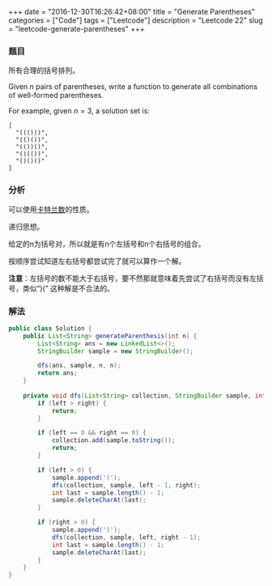 +++
date = "2016-12-30T16:26:42+08:00"
title = "Generate Parentheses"
categories = ["Code"]
tags = ["Leetcode"]
description = "Leetcode 22"
slug = "leetcode-generate-parentheses"
+++

### 题目

所有合理的括号排列。

Given $n$ pairs of parentheses, write a function to generate all combinations of well-formed parentheses.

For example, given $n = 3$, a solution set is:

```console
[
  "((()))",
  "(()())",
  "(())()",
  "()(())",
  "()()()"
]
```

### 分析

可以使用[卡特兰数](/blog/math-catalan-number/)的性质。

递归思想。

给定的n为括号对，所以就是有n个左括号和n个右括号的组合。

按顺序尝试知道左右括号都尝试完了就可以算作一个解。

__注意__：左括号的数不能大于右括号，要不然那就意味着先尝试了右括号而没有左括号，类似“)(” 这种解是不合法的。

### 解法

```java
public class Solution {
    public List<String> generateParenthesis(int n) {
        List<String> ans = new LinkedList<>();
        StringBuilder sample = new StringBuilder();

        dfs(ans, sample, n, n);
        return ans;
    }
    
    private void dfs(List<String> collection, StringBuilder sample, int left, int right) {
        if (left > right) {
            return;
        }

        if (left == 0 && right == 0) {
            collection.add(sample.toString());
            return;
        }

        if (left > 0) {
            sample.append('(');
            dfs(collection, sample, left - 1, right);
            int last = sample.length() - 1;
            sample.deleteCharAt(last);
        }

        if (right > 0) {
            sample.append(')');
            dfs(collection, sample, left, right - 1);
            int last = sample.length() - 1;
            sample.deleteCharAt(last);
        }
    }
}
```